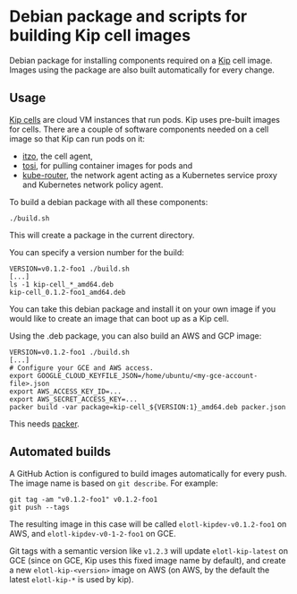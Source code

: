 # Debian package and scripts for building Kip cell images

Debian package for installing components required on a [Kip](https://github.com/elotl/kip) cell image. Images using the package are also built automatically for every change.

## Usage

[Kip cells](https://github.com/elotl/kip/blob/master/docs/cells.md) are cloud VM instances that run pods. Kip uses pre-built images for cells. There are a couple of software components needed on a cell image so that Kip can run pods on it:
* [itzo](https://github.com/elotl/itzo), the cell agent,
* [tosi](https://github.com/elotl/tosi), for pulling container images for pods and
* [kube-router](https://github.com/cloudnativelabs/kube-router), the network agent acting as a Kubernetes service proxy and Kubernetes network policy agent.

To build a debian package with all these components:

    ./build.sh

This will create a package in the current directory.

You can specify a version number for the build:

    VERSION=v0.1.2-foo1 ./build.sh
    [...]
    ls -1 kip-cell_*_amd64.deb
    kip-cell_0.1.2-foo1_amd64.deb

You can take this debian package and install it on your own image if you would like to create an image that can boot up as a Kip cell.

Using the .deb package, you can also build an AWS and GCP image:

    VERSION=v0.1.2-foo1 ./build.sh
    [...]
    # Configure your GCE and AWS access.
    export GOOGLE_CLOUD_KEYFILE_JSON=/home/ubuntu/<my-gce-account-file>.json
    export AWS_ACCESS_KEY_ID=...
    export AWS_SECRET_ACCESS_KEY=...
    packer build -var package=kip-cell_${VERSION:1}_amd64.deb packer.json

This needs [packer](https://www.packer.io/).

## Automated builds

A GitHub Action is configured to build images automatically for every push. The image name is based on `git describe`. For example:

    git tag -am "v0.1.2-foo1" v0.1.2-foo1
    git push --tags

The resulting image in this case will be called `elotl-kipdev-v0.1.2-foo1` on AWS, and `elotl-kipdev-v0-1-2-foo1` on GCE.

Git tags with a semantic version like `v1.2.3` will update `elotl-kip-latest` on GCE (since on GCE, Kip uses this fixed image name by default), and create a new `elotl-kip-<version>` image on AWS (on AWS, by the default the latest `elotl-kip-*` is used by kip).
